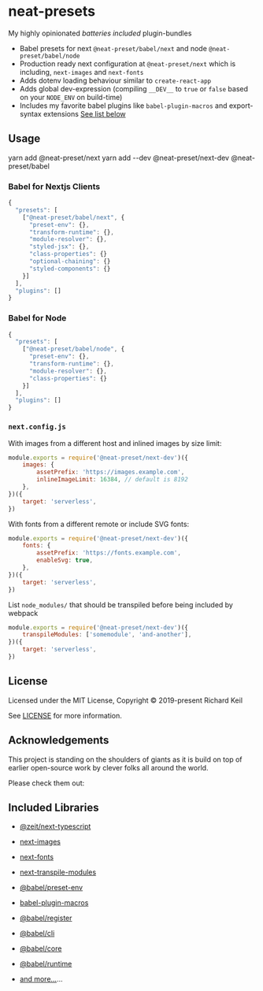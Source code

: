 # neat-presets

My highly opinionated _batteries included_ plugin-bundles

-   Babel presets for next `@neat-preset/babel/next` and node `@neat-preset/babel/node`
-   Production ready next configuration at `@neat-preset/next` which is including, `next-images` and `next-fonts`
-   Adds dotenv loading behaviour similar to `create-react-app`
-   Adds global dev-expression (compiling `__DEV__` to `true` or `false` based on your `NODE_ENV` on build-time)
-   Includes my favorite babel plugins like `babel-plugin-macros` and export-syntax extensions [See list below](#included-libraries)

## Usage

yarn add @neat-preset/next
yarn add --dev @neat-preset/next-dev @neat-preset/babel

### Babel for Nextjs Clients

```js
{
  "presets": [
    ["@neat-preset/babel/next", {
      "preset-env": {},
      "transform-runtime": {},
      "module-resolver": {},
      "styled-jsx": {},
      "class-properties": {}
      "optional-chaining": {}
      "styled-components": {}
    }]
  ],
  "plugins": []
}
```

### Babel for Node

```js
{
  "presets": [
    ["@neat-preset/babel/node", {
      "preset-env": {},
      "transform-runtime": {},
      "module-resolver": {},
      "class-properties": {}
    }]
  ],
  "plugins": []
}
```

### `next.config.js`

With images from a different host and inlined images by size limit:

```js
module.exports = require('@neat-preset/next-dev')({
    images: {
        assetPrefix: 'https://images.example.com',
        inlineImageLimit: 16384, // default is 8192
    },
})({
    target: 'serverless',
})
```

With fonts from a different remote or include SVG fonts:

```js
module.exports = require('@neat-preset/next-dev')({
    fonts: {
        assetPrefix: 'https://fonts.example.com',
        enableSvg: true,
    },
})({
    target: 'serverless',
})
```

List `node_modules/` that should be transpiled before being included by webpack

```js
module.exports = require('@neat-preset/next-dev')({
    transpileModules: ['somemodule', 'and-another'],
})({
    target: 'serverless',
})
```

## License

Licensed under the MIT License, Copyright © 2019-present Richard Keil

See [LICENSE](./LICENSE) for more information.

## Acknowledgements

This project is standing on the shoulders of giants as it is build on top
of earlier open-source work by clever folks all around the world.

Please check them out:

## Included Libraries

-   [@zeit/next-typescript](https://www.npmjs.com/package/@zeit/next-typescript)
-   [next-images](https://www.npmjs.com/package/next-images)
-   [next-fonts](https://www.npmjs.com/package/next-fonts)
-   [next-transpile-modules](https://www.npmjs.com/package/next-transpile-modules)

-   [@babel/preset-env](https://www.npmjs.com/package/@babel/preset-env)
-   [babel-plugin-macros](https://www.npmjs.com/package/babel-plugin-macros)
-   [@babel/register](https://www.npmjs.com/package/@babel/register)
-   [@babel/cli](https://www.npmjs.com/package/@babel/cli)
-   [@babel/core](https://www.npmjs.com/package/@babel/core)
-   [@babel/runtime](https://www.npmjs.com/package/@babel/core)
-   [and more...](./pkgs/babel/package.json)...
